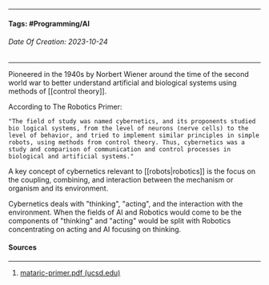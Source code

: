 __________________________________________________________________________
#### **Tags:** #Programming/AI 
###### *Date Of Creation: 2023-10-24*
__________________________________________________________________________

Pioneered in the 1940s by Norbert Wiener around the time of the second world war to better understand artificial and biological systems using methods of [[control theory]].

According to The Robotics Primer: 

	"The field of study was named cybernetics, and its proponents studied bio logical systems, from the level of neurons (nerve cells) to the level of behavior, and tried to implement similar principles in simple robots, using methods from control theory. Thus, cybernetics was a study and comparison of communication and control processes in biological and artificial systems."

A key concept of cybernetics relevant to [[robots|robotics]] is the focus on the coupling, combining, and interaction between the mechanism or organism and its environment.

Cybernetics deals with "thinking", "acting", and the interaction with the environment.  When the fields of AI and Robotics would come to be the components of "thinking" and "acting" would be split with Robotics concentrating on acting and AI focusing on thinking.
#### Sources
__________________________________________________________________________
1. [mataric-primer.pdf (ucsd.edu)](https://pages.ucsd.edu/~ehutchins/cogs8/mataric-primer.pdf)